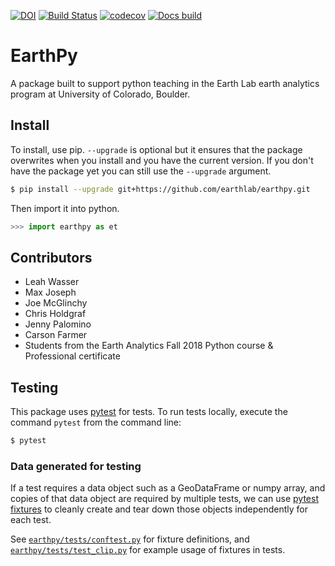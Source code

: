 [![DOI](https://zenodo.org/badge/122149160.svg)](https://zenodo.org/badge/latestdoi/122149160)
[![Build Status](https://travis-ci.org/earthlab/earthpy.svg?branch=master)](https://travis-ci.org/earthlab/earthpy)
[![codecov](https://codecov.io/gh/earthlab/earthpy/branch/master/graph/badge.svg)](https://codecov.io/gh/earthlab/earthpy)
[![Docs build](https://readthedocs.org/projects/earthpy/badge/?version=latest)](https://earthpy.readthedocs.io/en/latest/?badge=latest)

# EarthPy

A package built to support python teaching in the Earth Lab earth analytics program
at University of Colorado, Boulder.

## Install

To install, use pip. `--upgrade` is optional but it ensures that the package overwrites
when you install and you have the current version. If you don't have the package
yet you can still use the `--upgrade` argument.

```bash
$ pip install --upgrade git+https://github.com/earthlab/earthpy.git
```

Then import it into python.

```python
>>> import earthpy as et
```


## Contributors

- Leah Wasser
- Max Joseph
- Joe McGlinchy
- Chris Holdgraf
- Jenny Palomino
- Carson Farmer
- Students from the Earth Analytics Fall 2018 Python course & Professional certificate


## Testing

This package uses [pytest](https://pytest.org/) for tests.
To run tests locally, execute the command `pytest` from the command line:

```bash
$ pytest
```

### Data generated for testing

If a test requires a data object such as a GeoDataFrame or numpy array, and
copies of that data object are required by multiple tests, we can use [pytest
fixtures](https://docs.pytest.org/en/latest/fixture.html) to cleanly create
and tear down those objects independently for each test.

See [`earthpy/tests/conftest.py`](earthpy/tests/conftest.py) for fixture
definitions, and [`earthpy/tests/test_clip.py`](earthpy/tests/test_clip.py)
for example usage of fixtures in tests.
